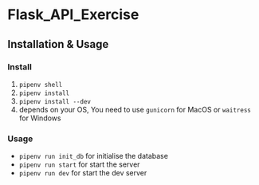 # Flask_API_Exercise

## Installation & Usage

### Install
1. `pipenv shell`
2. `pipenv install`
3. `pipenv install --dev`
4. depends on your OS, You need to use `gunicorn` for MacOS or `waitress` for Windows

### Usage
- `pipenv run init_db` for initialise the database  
- `pipenv run start` for start the server  
- `pipenv run dev` for start the dev server  
